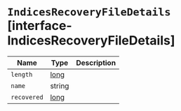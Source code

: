 # `IndicesRecoveryFileDetails` [interface-IndicesRecoveryFileDetails]

| Name | Type | Description |
| - | - | - |
| `length` | [long](./long.md) | &nbsp; |
| `name` | string | &nbsp; |
| `recovered` | [long](./long.md) | &nbsp; |
